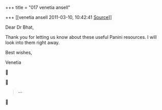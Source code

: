 +++
title = "017 venetia ansell"

+++
[[venetia ansell	2011-03-10, 10:42:41 [Source](https://groups.google.com/g/samskrita/c/C3ajYsPV_EM)]]



Dear Dr Bhat,

Thank you for letting us know about these useful Panini resources. I will look into them right away.

Best wishes,

Venetia  
  





> --  



